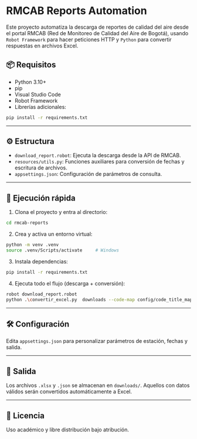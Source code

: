 # RMCAB Reports Automation

Este proyecto automatiza la descarga de reportes de calidad del aire desde el portal RMCAB (Red de Monitoreo de Calidad del Aire de Bogotá), usando `Robot Framework` para hacer peticiones HTTP y `Python` para convertir respuestas en archivos Excel.

## 📦 Requisitos

- Python 3.10+
- pip
- Visual Studio Code
- Robot Framework
- Librerías adicionales:

```bash
pip install -r requirements.txt
```

---

## ⚙️ Estructura

- `download_report.robot`: Ejecuta la descarga desde la API de RMCAB.
- `resources/utils.py`: Funciones auxiliares para conversión de fechas y escritura de archivos.
- `appsettings.json`: Configuración de parámetros de consulta.

---

## 🚀 Ejecución rápida

1. Clona el proyecto y entra al directorio:

```bash
cd rmcab-reports
```

2. Crea y activa un entorno virtual:

```bash
python -m venv .venv
source .venv/Scripts/activate     # Windows
```

3. Instala dependencias:

```bash
pip install -r requirements.txt
```

4. Ejecuta todo el flujo (descarga + conversión):

```bash
robot download_report.robot
python .\convertir_excel.py  downloads --code-map config/code_title_map.json
```

---

## 🛠 Configuración

Edita `appsettings.json` para personalizar parámetros de estación, fechas y salida.

---

## 📁 Salida

Los archivos `.xlsx` y `.json` se almacenan en `downloads/`. Aquellos con datos válidos serán convertidos automáticamente a Excel.

---

## 📃 Licencia

Uso académico y libre distribución bajo atribución.
